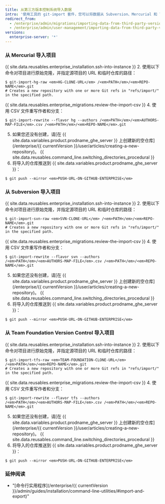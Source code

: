 ```yaml
---
title: 从第三方版本控制系统导入数据
intro: '使用工具的 git-import 套件，您可以将数据从 Subversion、Mercurial 和 Team Foundation Version Control 导入 {{ site.data.variables.product.prodname_ghe_server }} 上的 Git 仓库。'
redirect_from:
  - /enterprise/admin/migrations/importing-data-from-third-party-version-control-systems
  - /enterprise/admin/user-management/importing-data-from-third-party-version-control-systems
versions:
  enterprise-server: '*'
---
```


### 从 Mercurial 导入项目

{{ site.data.reusables.enterprise_installation.ssh-into-instance }}
2. 使用以下命令对项目进行原始克隆，并指定源项目的 URL 和临时仓库的路径：
  ```shell
  $ git-import-hg-raw <em>HG-CLONE-URL</em> /<em>PATH</em>/<em>REPO-NAME</em>.git
  # Creates a new repository with one or more Git refs in "refs/import/" in the specified path.
  ```
{{ site.data.reusables.enterprise_migrations.review-the-import-csv }}
4. 使用 CSV 文件重写作者和分支：
  ```shell
  $ git-import-rewrite --flavor hg --authors /<em>PATH</em>/<em>AUTHORS-MAP-FILE</em>.csv /<em>PATH</em>/<em>REPO-NAME</em>.git
  ```
5. 如果您还没有创建，请[在 {{ site.data.variables.product.prodname_ghe_server }} 上创建新的空仓库](/enterprise/{{ currentVersion }}/user/articles/creating-a-new-repository)。
{{ site.data.reusables.command_line.switching_directories_procedural }}
7. 将导入的仓库推送到 {{ site.data.variables.product.prodname_ghe_server }}：
  ```shell
  $ git push --mirror <em>PUSH-URL-ON-GITHUB-ENTERPRISE</em>
  ```

### 从 Subversion 导入项目

{{ site.data.reusables.enterprise_installation.ssh-into-instance }}
2. 使用以下命令对项目进行原始克隆，并指定源项目的 URL 和临时仓库的路径：
  ```shell
  $ git-import-svn-raw <em>SVN-CLONE-URL</em> /<em>PATH</em>/<em>REPO-NAME</em>.git
  # Creates a new repository with one or more Git refs in "refs/import/" in the specified path.
  ```
{{ site.data.reusables.enterprise_migrations.review-the-import-csv }}
4. 使用 CSV 文件重写作者和分支：
  ```shell
  $ git-import-rewrite --flavor svn --authors /<em>PATH</em>/<em>AUTHORS-MAP-FILE</em>.csv /<em>PATH</em>/<em>REPO-NAME</em>.git
  ```
5. 如果您还没有创建，请[在 {{ site.data.variables.product.prodname_ghe_server }} 上创建新的空仓库](/enterprise/{{ currentVersion }}/user/articles/creating-a-new-repository)。
{{ site.data.reusables.command_line.switching_directories_procedural }}
7. 将导入的仓库推送到 {{ site.data.variables.product.prodname_ghe_server }}：
  ```shell
  $ git push --mirror <em>PUSH-URL-ON-GITHUB-ENTERPRISE</em>
  ```

### 从 Team Foundation Version Control 导入项目

{{ site.data.reusables.enterprise_installation.ssh-into-instance }}
2. 使用以下命令对项目进行原始克隆，并指定源项目的 URL 和临时仓库的路径：
  ```shell
  $ git-import-tfs-raw <em>TEAM-FOUNDATION-CLONE-URL</em> /<em>PATH</em>/<em>REPO-NAME</em>.git
  # Creates a new repository with one or more Git refs in "refs/import/" in the specified path.
  ```
{{ site.data.reusables.enterprise_migrations.review-the-import-csv }}
4. 使用 CSV 文件重写作者和分支：
  ```shell
  $ git-import-rewrite --flavor tfs --authors /<em>PATH</em>/<em>AUTHORS-MAP-FILE</em>.csv /<em>PATH</em>/<em>REPO-NAME</em>.git
  ```
5. 如果您还没有创建，请[在 {{ site.data.variables.product.prodname_ghe_server }} 上创建新的空仓库](/enterprise/{{ currentVersion }}/user/articles/creating-a-new-repository)。
{{ site.data.reusables.command_line.switching_directories_procedural }}
7. 将导入的仓库推送到 {{ site.data.variables.product.prodname_ghe_server }}：
  ```shell
  $ git push --mirror <em>PUSH-URL-ON-GITHUB-ENTERPRISE</em>
  ```

### 延伸阅读

- "[命令行实用程序](/enterprise/{{ currentVersion }}/admin/guides/installation/command-line-utilities/#import-and-export)"
